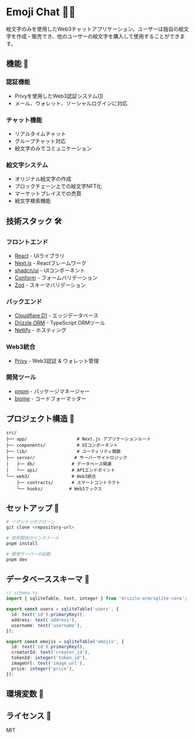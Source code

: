 # Emoji Chat 🎨💬

絵文字のみを使用したWeb3チャットアプリケーション。ユーザーは独自の絵文字を作成・販売でき、他のユーザーの絵文字を購入して使用することができます。

## 機能 🚀

### 認証機能
- Privyを使用したWeb3認証システム([1](https://docs.privy.io/guide/react/authentication/))
- メール、ウォレット、ソーシャルログインに対応

### チャット機能
- リアルタイムチャット
- グループチャット対応
- 絵文字のみでコミュニケーション

### 絵文字システム
- オリジナル絵文字の作成
- ブロックチェーン上での絵文字NFT化
- マーケットプレイスでの売買
- 絵文字検索機能

## 技術スタック 🛠

### フロントエンド
- [React](https://react.dev/) - UIライブラリ
- [Next.js](https://nextjs.org/) - Reactフレームワーク
- [shadcn/ui](https://ui.shadcn.com/) - UIコンポーネント
- [Conform](https://conform.guide/) - フォームバリデーション
- [Zod](https://zod.dev/) - スキーマバリデーション

### バックエンド
- [Cloudflare D1](https://developers.cloudflare.com/d1/) - エッジデータベース
- [Drizzle ORM](https://orm.drizzle.team/) - TypeScript ORMツール
- [Netlify](https://www.netlify.com/) - ホスティング

### Web3統合
- [Privy](https://docs.privy.io/) - Web3認証 & ウォレット管理

### 開発ツール
- [pnpm](https://pnpm.io/) - パッケージマネージャー
- [biome](https://biomejs.dev/) - コードフォーマッター

## プロジェクト構造 📁

```
src/
├── app/                   # Next.js アプリケーションルート
├── components/            # UIコンポーネント
├── lib/                   # ユーティリティ関数
├── server/               # サーバーサイドロジック
│   ├── db/              # データベース関連
│   └── api/             # APIエンドポイント
└── web3/                # Web3統合
    ├── contracts/       # スマートコントラクト
    └── hooks/          # Web3フックス
```

## セットアップ 🔧

```bash
# リポジトリのクローン
git clone <repository-url>

# 依存関係のインストール
pnpm install

# 開発サーバーの起動
pnpm dev
```

## データベーススキーマ 💾

```typescript
// schema.ts
import { sqliteTable, text, integer } from 'drizzle-orm/sqlite-core';

export const users = sqliteTable('users', {
  id: text('id').primaryKey(),
  address: text('address'),
  username: text('username'),
});

export const emojis = sqliteTable('emojis', {
  id: text('id').primaryKey(),
  creatorId: text('creator_id'),
  tokenId: integer('token_id'),
  imageUrl: text('image_url'),
  price: integer('price'),
});
```

## 環境変数 🔐

## ライセンス 📄

MIT
